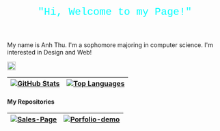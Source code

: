 <p align="center" style="color:#00FFFF; font-family:'Courier New', Courier, monospace; font-size:24px;">"Hi, Welcome to my Page!"</p>

<br />

My name is Anh Thu. I'm a sophomore majoring in computer science. I'm interested in Design and Web!
<br />
<!-- Biểu tượng  -->
<a href="https://www.linkedin.com/in/trịnh-thị-anh-thư">
  <img src="https://i.stack.imgur.com/gVE0j.png" alt="LinkedIn" width="20" height="20">
</a>

<br />



<!-- Thống kê GitHub -->
| <a href="https://github.com/thuttat"><img align="center" src="https://github-readme-stats.vercel.app/api?username=thuttat&show_icons=true&include_all_commits=true&hide=prs,issues,contribs&theme=buefy&hide_border=true" alt="GitHub Stats" /></a> | <a href="https://github.com/thuttat"><img align="center" src="https://github-readme-stats.vercel.app/api/top-langs/?username=thuttat&layout=compact&theme=buefy&hide_border=true" alt="Top Languages" /></a> |
| --- | --- |


<!-- Repo -->
#### My Repositories
| <a href="https://github.com/thuttat/Sales-Page"><img align="center" src="https://github-readme-stats.vercel.app/api/pin/?username=thuttat&repo=Sales-Page&theme=buefy&hide_border=true" alt="Sales-Page" /></a> | <a href="https://github.com/thuttat/Porfolio-demo"><img align="center" src="https://github-readme-stats.vercel.app/api/pin/?username=thuttat&repo=Porfolio-demo&theme=buefy&hide_border=true" alt="Porfolio-demo" /></a> |
| ------------------------------------------------------------ | ------------------------------------------------------------------------------ |

